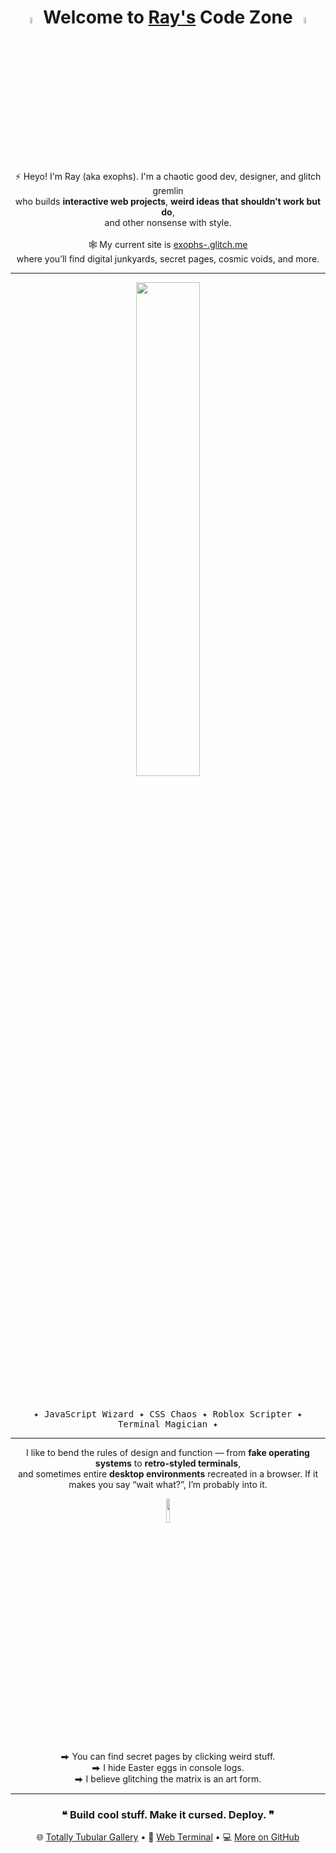 <h1 align="center">
  <img src="https://media3.giphy.com/media/l4FGuhL4U2WyjdkaY/giphy.gif" width="5%">
  Welcome to <a href="https://exophs-.glitch.me/" target="_blank">Ray's</a> Code Zone
  <img src="https://media3.giphy.com/media/l4FGuhL4U2WyjdkaY/giphy.gif" width="5%">
</h1>

<br>

<p align="center">
  ⚡ Heyo! I'm Ray (aka exophs). I'm a chaotic good dev, designer, and glitch gremlin<br>
  who builds <strong>interactive web projects</strong>, <strong>weird ideas that shouldn’t work but do</strong>,<br>
  and other nonsense with style.
  <br><br>
  🕸 My current site is <a href="https://exophs-.glitch.me/" target="_blank">exophs-.glitch.me</a> <br>
  where you’ll find digital junkyards, secret pages, cosmic voids, and more.
</p>

---

<div align="center">
  <img src="https://media2.giphy.com/media/xT8qBepJQzUjGp3xWc/giphy.gif" width="45%"/>

  <br><br>
  <kbd>
    ✦ JavaScript Wizard ✦ CSS Chaos ✦ Roblox Scripter ✦ Terminal Magician ✦
  </kbd>
</div>

---

<p align="center">
  I like to bend the rules of design and function — from <strong>fake operating systems</strong> to <strong>retro-styled terminals</strong>,<br>
  and sometimes entire <strong>desktop environments</strong> recreated in a browser. If it makes you say “wait what?”, I’m probably into it.
</p>

<p align="center">
  <img src="https://media1.giphy.com/media/v1.Y2lkPTc5MGI3NjExdHFrYm5ybHRlbnZyZWZzYjZod3Y0d3RkNWxnZGh6aWZlZ2NodTgxOCZlcD12MV9naWZzX3NlYXJjaCZjdD1n/3o6gE5aYp6VJH7CD8Y/giphy.gif" width="10%">
</p>

<p align="center">
  ⮕ You can find secret pages by clicking weird stuff.<br>
  ⮕ I hide Easter eggs in console logs.<br>
  ⮕ I believe glitching the matrix is an art form.
</p>

---

<h3 align="center"> ❝ Build cool stuff. Make it cursed. Deploy. ❞ </h3>

<p align="center">
  🌐 <a href="https://exophs-.glitch.me/geocities/">Totally Tubular Gallery</a> • 🧠 <a href="https://exophs-.glitch.me/terminal/">Web Terminal</a> • 💻 <a href="https://github.com/exophs">More on GitHub</a>
</p>
